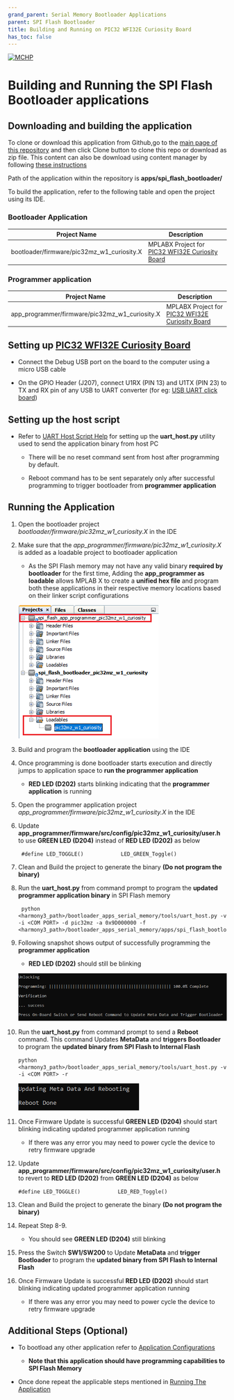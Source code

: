 ```yaml
---
grand_parent: Serial Memory Bootloader Applications
parent: SPI Flash Bootloader
title: Building and Running on PIC32 WFI32E Curiosity Board
has_toc: false
---
```


[![MCHP](https://www.microchip.com/ResourcePackages/Microchip/assets/dist/images/logo.png)](https://www.microchip.com)

# Building and Running the SPI Flash Bootloader applications

## Downloading and building the application

To clone or download this application from Github,go to the [main page of this repository](https://github.com/Microchip-MPLAB-Harmony/bootloader_apps_serial_memory) and then click Clone button to clone this repo or download as zip file. This content can also be download using content manager by following [these instructions](https://github.com/Microchip-MPLAB-Harmony/contentmanager/wiki)

Path of the application within the repository is **apps/spi_flash_bootloader/**

To build the application, refer to the following table and open the project using its IDE.

### Bootloader Application

| Project Name      | Description                                    |
| ----------------- | ---------------------------------------------- |
| bootloader/firmware/pic32mz_w1_curiosity.X    | MPLABX Project for [PIC32 WFI32E Curiosity Board](https://www.microchip.com/Developmenttools/ProductDetails/EV12F11A)|


### Programmer application

| Project Name      | Description                                    |
| ----------------- | ---------------------------------------------- |
| app_programmer/firmware/pic32mz_w1_curiosity.X    | MPLABX Project for [PIC32 WFI32E Curiosity Board](https://www.microchip.com/Developmenttools/ProductDetails/EV12F11A)|

## Setting up [PIC32 WFI32E Curiosity Board](https://www.microchip.com/Developmenttools/ProductDetails/EV12F11A)

- Connect the Debug USB port on the board to the computer using a micro USB cable

- On the GPIO Header (J207), connect U1RX (PIN 13) and U1TX (PIN 23) to TX and RX pin of any USB to UART converter (for eg: [USB UART click board](https://www.mikroe.com/usb-uart-click))

## Setting up the host script

- Refer to [UART Host Script Help](../../../tools/docs/readme_uart_host.md) for setting up the **uart_host.py** utility used to send the application binary from host PC
    - There will be no reset command sent from host after programming by default.
    
    - Reboot command has to be sent separately only after successful programming to trigger bootloader from **programmer application**

## Running the Application

1. Open the bootloader project *bootloader/firmware/pic32mz_w1_curiosity.X* in the IDE

2. Make sure that the *app_programmer/firmware/pic32mz_w1_curiosity.X* is added as a loadable project to bootloader application
    - As the SPI Flash memory may not have any valid binary **required by bootloader** for the first time, Adding the **app_programmer as loadable** allows MPLAB X to create a **unified hex file** and program both these applications in their respective memory locations based on their linker script configurations

    ![mplab_loadable_pic32mz_w1_curiosity](./images/mplab_loadable_pic32mz_w1_curiosity.png)

3. Build and program the **bootloader application** using the IDE

4. Once programming is done bootloader starts execution and directly jumps to application space to **run the programmer application**
    - **RED LED (D202)** starts blinking indicating that the **programmer application** is running

5. Open the programmer application project *app_programmer/firmware/pic32mz_w1_curiosity.X* in the IDE

6. Update **app_programmer/firmware/src/config/pic32mz_w1_curiosity/user.h** to use **GREEN LED (D204)** instead of **RED LED (D202)** as below

        #define LED_TOGGLE()            LED_GREEN_Toggle()

7. Clean and Build the project to generate the binary **(Do not program the binary)**

8. Run the **uart_host.py** from command prompt to program the **updated programmer application binary** in SPI Flash memory

        python <harmony3_path>/bootloader_apps_serial_memory/tools/uart_host.py -v -i <COM PORT> -d pic32mz -a 0x9D000000 -f <harmony3_path>/bootloader_apps_serial_memory/apps/spi_flash_bootloader/app_programmer/firmware/pic32mz_w1_curiosity.X/dist/pic32mz_w1_curiosity/production/pic32mz_w1_curiosity.X.production.bin

9. Following snapshot shows output of successfully programming the **programmer application**
    - **RED LED (D202)** should still be blinking

    ![uart_host_output_program](../../../tools/docs/images/uart_host_output_program.png)

10. Run the **uart_host.py** from command prompt to send a **Reboot** command. This command Updates **MetaData** and **triggers Bootloader** to program the **updated binary from SPI Flash to Internal Flash**

        python <harmony3_path>/bootloader_apps_serial_memory/tools/uart_host.py -v -i <COM PORT> -r

    ![uart_host_output_reboot](../../../tools/docs/images/uart_host_output_reboot.png)

11. Once Firmware Update is successful **GREEN LED (D204)** should start blinking indicating updated programmer application running
    - If there was any error you may need to power cycle the device to retry firmware upgrade

12. Update **app_programmer/firmware/src/config/pic32mz_w1_curiosity/user.h** to revert to **RED LED (D202)** from **GREEN LED (D204)** as below

        #define LED_TOGGLE()            LED_RED_Toggle()

13. Clean and Build the project to generate the binary **(Do not program the binary)**

14. Repeat Step 8-9.
    - You should see **GREEN LED (D204)** still blinking

15. Press the Switch **SW1/SW200** to Update **MetaData** and **trigger Bootloader** to program the **updated binary from SPI Flash to Internal Flash**

16. Once Firmware Update is successful **RED LED (D202)** should start blinking indicating updated programmer application running
    - If there was any error you may need to power cycle the device to retry firmware upgrade

## Additional Steps (Optional)
- To bootload any other application refer to [Application Configurations](../../docs/readme_configure_application_pic32m.md)
    - **Note that this application should have programming capabilities to SPI Flash Memory**

- Once done repeat the applicable steps mentioned in [Running The Application](#running-the-application)
